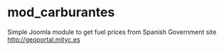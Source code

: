 mod_carburantes
===============

Simple Joomla module to get fuel prices from Spanish Government site http://geoportal.mityc.es
